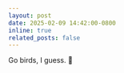 ```yaml
---
layout: post
date: 2025-02-09 14:42:00-0800
inline: true
related_posts: false
---
```


Go birds, I guess. 🦅
